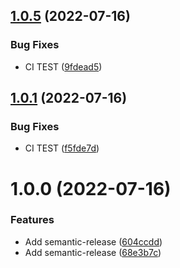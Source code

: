 ## [1.0.5](https://github.com/qqww08/react-payment-keypad/compare/v1.0.4...v1.0.5) (2022-07-16)


### Bug Fixes

* CI TEST ([9fdead5](https://github.com/qqww08/react-payment-keypad/commit/9fdead5a92ab2a33fcd3a6b1b6b651b37c6e29a6))

## [1.0.1](https://github.com/qqww08/react-payment-keypad/compare/v1.0.0...v1.0.1) (2022-07-16)


### Bug Fixes

* CI TEST ([f5fde7d](https://github.com/qqww08/react-payment-keypad/commit/f5fde7dec293ac39f68d223350b01b7bd01ddc61))

# 1.0.0 (2022-07-16)


### Features

* Add semantic-release ([604ccdd](https://github.com/qqww08/react-payment-keypad/commit/604ccdd8e1131438bd2fd8502fbe9fb101ab4aa3))
* Add semantic-release ([68e3b7c](https://github.com/qqww08/react-payment-keypad/commit/68e3b7cbe9ba323994ab7c6a5f5d12d5af923fa3))
